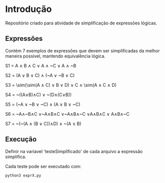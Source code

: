 # Introdução

Repositório criado para atividade de simplificação de expressões lógicas.

## Expressões

Contém 7 exemplos de expressões que devem ser simplificadas da melhor maneira possível, mantendo equivalência lógica.

S1 = A ∧ B ∧ C ∨ A ∧ ~C ∨ A ∧ ~B

S2 = (A ∨ B ∨ C) ∧ (~A ∨ ~B ∨ C)

S3 = \sim(\sim(A ∧ C) ∨ B ∨ D) ∨ C ∧ \sim(A ∧ C ∧ D)

S4 = ~((A∨B)∧C) ∨ ~(D∧(C∨B))

S5 = (~A ∨ ~B ∨ ~C) ∧ (A ∨ B ∨ ~C)

S6 = ~A∧~B∧C ∨~A∧B∧C ∨~A∧B∧~C ∨A∧B∧C ∨ A∧B∧~C

S7 = ~(~(A ∧ (B ∨ C))∧D) ∧ ~(A ∨ B)


## Execução

Definir na variavel 'testeSimplificado' de cada arquivo a expressão simplifica. 

Cada teste pode ser executado com:

```
python3 exprX.py
```
